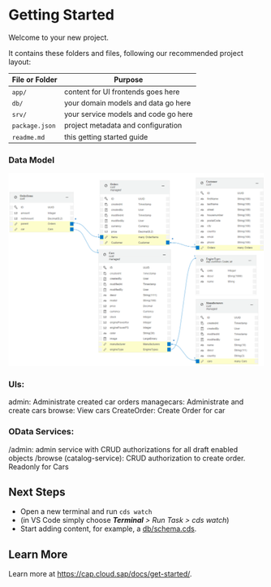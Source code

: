 # Getting Started

Welcome to your new project.

It contains these folders and files, following our recommended project layout:

File or Folder | Purpose
---------|----------
`app/` | content for UI frontends goes here
`db/` | your domain models and data go here
`srv/` | your service models and code go here
`package.json` | project metadata and configuration
`readme.md` | this getting started guide


### Data Model
![Model Carshop](/DataModel.png "Data Model")

### UIs:

admin: Administrate created car orders
managecars: Administrate and create cars
browse: View cars
CreateOrder: Create Order for car


### OData Services:
/admin: admin service with CRUD authorizations for all draft enabled objects
/browse (catalog-service): CRUD authorization to create order. Readonly for Cars



## Next Steps

- Open a new terminal and run `cds watch` 
- (in VS Code simply choose _**Terminal** > Run Task > cds watch_)
- Start adding content, for example, a [db/schema.cds](db/schema.cds).


## Learn More

Learn more at https://cap.cloud.sap/docs/get-started/.
